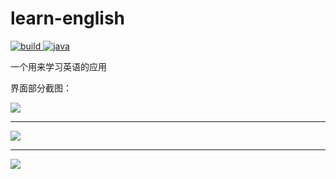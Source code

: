 # learn-english

<p>
  <a href="https://github.com/zavier/learn-english">
    <img src="http://img.shields.io/travis/zavier/learn-english.svg" alt="build">
  </a>
  <a href="https://github.com/zavier/learn-english">
    <img src="https://img.shields.io/badge/language-java-orange.svg" alt="java">
  </a>
</p>

一个用来学习英语的应用

界面部分截图：

![](http://images.cnblogs.com/cnblogs_com/zawier/998251/o_%e4%b8%8b%e8%bd%bd.png)

---

![](http://images.cnblogs.com/cnblogs_com/zawier/998251/o_%e4%b8%8b%e8%bd%bd1.png)

---

![](http://images.cnblogs.com/cnblogs_com/zawier/998251/o_%e4%b8%8b%e8%bd%bd2.png)

